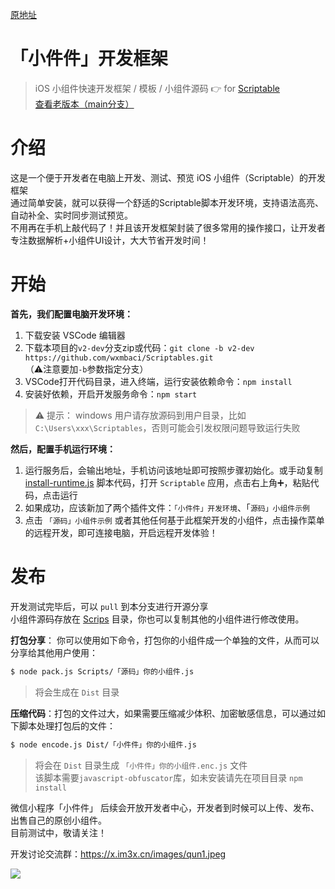 [原地址](https://github.com/im3x/Scriptables)

# 「小件件」开发框架

> iOS 小组件快速开发框架 / 模板 / 小组件源码  👉 for [Scriptable](https://scriptable.app)    
> [查看老版本（main分支）](https://github.com/wxmbaci/Scriptables/tree/main)

# 介绍
这是一个便于开发者在电脑上开发、测试、预览 iOS 小组件（Scriptable）的开发框架    
通过简单安装，就可以获得一个舒适的Scriptable脚本开发环境，支持语法高亮、自动补全、实时同步测试预览。    
不用再在手机上敲代码了！并且该开发框架封装了很多常用的操作接口，让开发者专注数据解析+小组件UI设计，大大节省开发时间！

# 开始
**首先，我们配置电脑开发环境：**    
1. 下载安装 VSCode 编辑器
2. 下载本项目的`v2-dev`分支zip或代码：`git clone -b v2-dev https://github.com/wxmbaci/Scriptables.git`    
   （⚠️注意要加`-b`参数指定分支）    
3. VSCode打开代码目录，进入终端，运行安装依赖命令：`npm install`    
4. 安装好依赖，开启开发服务命令：`npm start`    

> ⚠️ 提示： windows 用户请存放源码到用户目录，比如 `C:\Users\xxx\Scriptables`，否则可能会引发权限问题导致运行失败

**然后，配置手机运行环境：**    
1. 运行服务后，会输出地址，手机访问该地址即可按照步骤初始化。或手动复制 [install-runtime.js](install-runtime.js) 脚本代码，打开 `Scriptable` 应用，点击右上角➕，粘贴代码，点击运行    
2. 如果成功，应该新加了两个插件文件：`「小件件」开发环境`、「`源码」小组件示例`    
3. 点击 `「源码」小组件示例` 或者其他任何基于此框架开发的小组件，点击操作菜单的远程开发，即可连接电脑，开启远程开发体验！    



# 发布

开发测试完毕后，可以 `pull` 到本分支进行开源分享    
小组件源码存放在 [Scrips](Scripts) 目录，你也可以复制其他的小组件进行修改使用。    


**打包分享**： 你可以使用如下命令，打包你的小组件成一个单独的文件，从而可以分享给其他用户使用：
``` bash
$ node pack.js Scripts/「源码」你的小组件.js
```
> 将会生成在 `Dist` 目录

**压缩代码**：打包的文件过大，如果需要压缩减少体积、加密敏感信息，可以通过如下脚本处理打包后的文件：
``` bash
$ node encode.js Dist/「小件件」你的小组件.js
```
> 将会在 `Dist` 目录生成 `「小件件」你的小组件.enc.js` 文件    
> 该脚本需要`javascript-obfuscator`库，如未安装请先在项目目录 `npm install`


微信小程序「小件件」 后续会开放开发者中心，开发者到时候可以上传、发布、出售自己的原创小组件。    
目前测试中，敬请关注！    

开发讨论交流群：https://x.im3x.cn/images/qun1.jpeg


![](https://x.im3x.cn/images/qr2.png)
